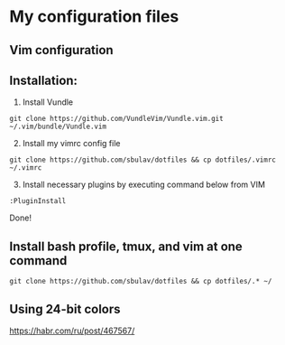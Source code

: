 # My configuration files

## Vim configuration
## Installation:

1. Install Vundle
```
git clone https://github.com/VundleVim/Vundle.vim.git ~/.vim/bundle/Vundle.vim
```

2. Install my vimrc config file
```
git clone https://github.com/sbulav/dotfiles && cp dotfiles/.vimrc ~/.vimrc
```

3. Install necessary plugins by executing command below from VIM
```
:PluginInstall
```

Done!


## Install bash profile, tmux, and vim at one command
```
git clone https://github.com/sbulav/dotfiles && cp dotfiles/.* ~/
```


## Using 24-bit colors


https://habr.com/ru/post/467567/
